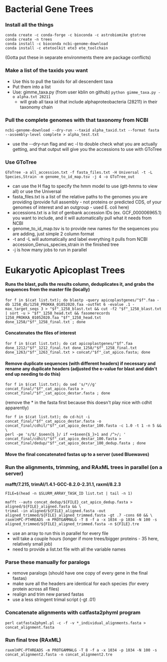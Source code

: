 # Bacterial Gene Trees

### Install all the things
```
conda create -c conda-forge -c bioconda -c astrobiomike gtotree
conda create -n trees
conda install -c bioconda ncbi-genome-download
conda install -c etetoolkit ete3 ete_toolchain
```
(Gotta put these in separate environments there are package conflicts)

### Make a list of the taxids you want

- Use this to pull the taxids for all descendent taxa
- Put them into a list
- Use: gimme_taxa.py (from user kblin on github)
```python gimme_taxa.py -o alpha.txt 28211```
  - will grab all taxa id that include alphaproteobacteria (28211) in their taxonomy chain

### Pull the complete genomes with that taxonomy from NCBI

```
ncbi-genome-download --dry-run --taxid alpha_taxid.txt --format fasta --assembly-level complete > alpha_test.txt
```
- use the --dry-run flag and wc -l to double check what you are actually getting, and that output will give you the accessions to use with GToTree

### Use GToTree

```
GToTree -a all_accession.txt -f fasta_files.txt -H Universal -t -L Species,Strain -m genome_to_id_map.tsv -j 4 -o GToTree_out
```
- can use the H flag to specify the hmm model to use (gtt-hmms to view all) or use the Universal
- fasta_files.txt is a list of the relative paths to the genomes you are providing (provide full assembly - not proteins or predicted CDS, of your genomes of interest and an outgroup - used E. coli here)
- accessions.txt is a list of genbank accession IDs (ex. GCF_000006965.1) you want to include, and it will automatically pull what it needs from NCBI
- genome_to_id_map.tsv is to provide new names for the sequences you are adding, just simple 2 column format
-  -t and -L will automatically and label everything it pulls from NCBI accession_Genus_species,strain in the finished tree
- -j is how many jobs to run in parallel


# Eukaryotic Apicoplast Trees

#### Runs the blast, pulls the results column, deduplicates it, and grabs the sequences from the master file (locally)
```
for f in $(cat list.txt); do blastp -query apicoplastgenes/"$f".faa -db 1258_db/1258_PROKKA_01052020.faa -outfmt 6 -evalue .1 -max_target_seqs 3 > "$f"_1258_blast.txt && cut -f2 "$f"_1258_blast.txt | sort -u > "$f"_1258_head.txt && fasomerecords 1258_PROKKA_01052020.faa "$f"_1258_head.txt done_1258/"$f"_1258_final.txt ; done
```

#### Concatenates the files of interest
```
for f in $(cat list.txt); do cat apicoplastgenes/"$f".faa done_1212/"$f"_1212_final.txt done_1258/"$f"_1258_final.txt done_1263/"$f"_1263_final.txt > concat/"$f"_cat_apico.fasta; done
```

#### Remove duplicate sequences (with different headers) if necessary and rename any duplicate headers (adjusted the e-value for blast and didn't end up needing to do this)
```
for f in $(cat list.txt); do sed 's/*//g' concat_final/"$f"_cat_apico.fasta > concat_final/"$f"_cat_apico_destar.fasta ; done
```
(remove the * in the fasta first because this doesn't play nice with cdhit apparently)
```
for f in $(cat list.txt); do cd-hit -i concat_final/"$f"_cat_apico_destar.fasta -o concat_final/cdhit/"$f"_cat_apico_destar_100.fasta -c 1.0 -t 1 -n 5 && \
perl -pe 's/$/_$seen{$_}/ if ++$seen{$_}>1 and /^>/; ' concat_final/cdhit/"$f"_cat_apico_destar_100.fasta > concat_final/dedup/"$f"_cat_apico_destar_100_dedup.fasta ; done
```

#### Move the final concatenated fastas up to a server (used Bluewaves)

### Run the alignments, trimming, and RAxML trees in parallel (on a server)

**mafft/7.215, trimAl/1.4.1-GCC-8.2.0-2.31.1, raxml/8.2.3**
```
FILE=$(head -n $SLURM_ARRAY_TASK_ID list.txt | tail -n 1)

mafft --auto concat_dedup/${FILE}_cat_apico_dedup.fasta > aligned/${FILE}_aligned.fasta && \
trimal -in aligned/${FILE}_aligned.fasta -out aligned_trimmed/${FILE}_aligned_trimmed.fasta -gt .7 -cons 60 && \
raxmlHPC-PTHREADS -m PROTGAMMALG -T 8 -f a -x 1034 -p 1034 -N 100 -s aligned_trimmed/${FILE}_aligned_trimmed.fasta -n ${FILE}.tre
```
- use an array to run this in parallel for every file
- will take a couple hours (longer if more trees/bigger proteins - 35 here, relatively small job)
- need to provide a list.txt file with all the variable names

### Parse these manually for paralogs
- remove paralogs (should have one copy of every gene in the final fastas)
- make sure all the headers are identical for each species (for every protein across all files)
- realign and trim new parsed fastas 
- use a less stringent trimal script (-gt .01)

### Concatenate alignments with catfasta2phyml program 
``` perl catfasta2phyml.pl -c -f -v *_individual_alignments.fasta > concat_alignment.fasta ```

### Run final tree (RAxML)

```raxmlHPC-PTHREADS -m PROTGAMMALG -T 8 -f a -x 1034 -p 1034 -N 100 -s concat_alignment2.fasta -n concat_alignment2.tre```
